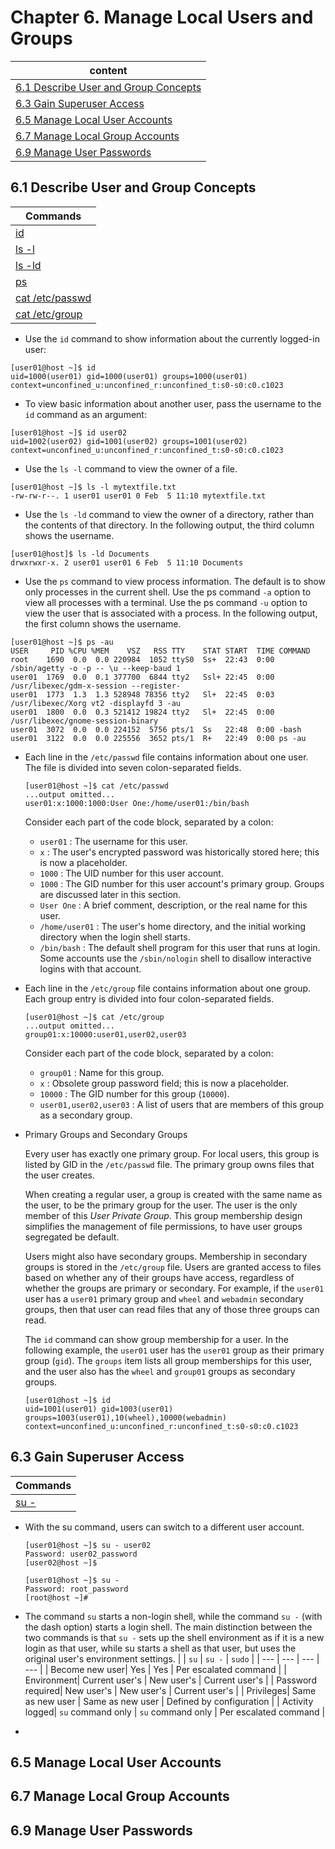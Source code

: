 # Chapter 6. Manage Local Users and Groups

| content |
| --- |
| [6.1 Describe User and Group Concepts](#6.1) |
| [6.3 Gain Superuser Access](#6.3) |
| [6.5 Manage Local User Accounts](#6.5) |
| [6.7 Manage Local Group Accounts](#6.7) |
| [6.9 Manage User Passwords](#6.9) |


<a name="6.1"></a>
## 6.1 Describe User and Group Concepts

| Commands |
| --- |
| [id](#id) |
| [ls -l](#-l) |
| [ls -ld](#-ld) |
| [ps](#ps) |
| [cat /etc/passwd](#/etc/passwd) |
| [cat /etc/group](#/etc/group) |

<a name="id"></a>
* Use the ```id``` command to show information about the currently logged-in user:
```console
[user01@host ~]$ id
uid=1000(user01) gid=1000(user01) groups=1000(user01) context=unconfined_u:unconfined_r:unconfined_t:s0-s0:c0.c1023
```
* To view basic information about another user, pass the username to the ```id``` command as an argument:
```console
[user01@host ~]$ id user02
uid=1002(user02) gid=1001(user02) groups=1001(user02) context=unconfined_u:unconfined_r:unconfined_t:s0-s0:c0.c1023
```
<a name="-l"></a>
* Use the ```ls -l``` command to view the owner of a file. 
```console
[user01@host ~]$ ls -l mytextfile.txt
-rw-rw-r--. 1 user01 user01 0 Feb  5 11:10 mytextfile.txt
```
<a name="-ld"></a>
* Use the ```ls -ld``` command to view the owner of a directory, rather than the contents of that directory. In the following output, the third column shows the username.
```console
[user01@host]$ ls -ld Documents
drwxrwxr-x. 2 user01 user01 6 Feb  5 11:10 Documents
```
<a name="ps"></a>
* Use the ```ps``` command to view process information. The default is to show only processes in the current shell. Use the ps command ```-a``` option to view all processes with a terminal. Use the ps command ```-u``` option to view the user that is associated with a process. In the following output, the first column shows the username.
```console
[user01@host ~]$ ps -au
USER     PID %CPU %MEM    VSZ   RSS TTY    STAT START  TIME COMMAND
root    1690  0.0  0.0 220984  1052 ttyS0  Ss+  22:43  0:00 /sbin/agetty -o -p -- \u --keep-baud 1
user01  1769  0.0  0.1 377700  6844 tty2   Ssl+ 22:45  0:00 /usr/libexec/gdm-x-session --register-
user01  1773  1.3  1.3 528948 78356 tty2   Sl+  22:45  0:03 /usr/libexec/Xorg vt2 -displayfd 3 -au
user01  1800  0.0  0.3 521412 19824 tty2   Sl+  22:45  0:00 /usr/libexec/gnome-session-binary
user01  3072  0.0  0.0 224152  5756 pts/1  Ss   22:48  0:00 -bash
user01  3122  0.0  0.0 225556  3652 pts/1  R+   22:49  0:00 ps -au
```
<a name="/etc/passwd"></a>
* Each line in the ```/etc/passwd``` file contains information about one user. The file is divided into seven colon-separated fields.
  ```console
  [user01@host ~]$ cat /etc/passwd
  ...output omitted...
  user01:x:1000:1000:User One:/home/user01:/bin/bash
  ```
  Consider each part of the code block, separated by a colon:
  * ```user01``` : The username for this user.
  * ```x``` : The user's encrypted password was historically stored here; this is now a placeholder.
  * ```1000``` : The UID number for this user account.
  * ```1000``` : The GID number for this user account's primary group. Groups are discussed later in this section.
  * ```User One``` : A brief comment, description, or the real name for this user.
  * ```/home/user01``` : The user's home directory, and the initial working directory when the login shell starts.
  * ```/bin/bash``` : The default shell program for this user that runs at login. Some accounts use the ```/sbin/nologin``` shell to disallow interactive logins with that account.
<a name="/etc/group"></a>
* Each line in the ```/etc/group``` file contains information about one group. Each group entry is divided into four colon-separated fields.
  ```console
  [user01@host ~]$ cat /etc/group
  ...output omitted...
  group01:x:10000:user01,user02,user03
  ```
  Consider each part of the code block, separated by a colon:
  * ```group01``` : Name for this group.
  * ```x``` : Obsolete group password field; this is now a placeholder.
  * ```10000``` : The GID number for this group (```10000```).
  * ```user01,user02,user03``` : A list of users that are members of this group as a secondary group.

* Primary Groups and Secondary Groups

  Every user has exactly one primary group. For local users, this group is listed by GID in the ```/etc/passwd``` file. The primary group owns files that the user creates.
  
  When creating a regular user, a group is created with the same name as the user, to be the primary group for the user. The user is the only member of this *User Private Group*. This group membership design simplifies the management of file permissions, to have user groups segregated be default.
  
  Users might also have secondary groups. Membership in secondary groups is stored in the ```/etc/group``` file. Users are granted access to files based on whether any of their groups have access, regardless of whether the groups are primary or secondary. For example, if the ```user01``` user has a ```user01``` primary group and ```wheel``` and ```webadmin``` secondary groups, then that user can read files that any of those three groups can read.

  The ```id``` command can show group membership for a user. In the following example, the ```user01``` user has the ```user01``` group as their primary group (```gid```). The ```groups``` item lists all group memberships for this user, and the user also has the ```wheel``` and ```group01``` groups as secondary groups.
  ```console
  [user01@host ~]$ id
  uid=1001(user01) gid=1003(user01) groups=1003(user01),10(wheel),10000(webadmin) context=unconfined_u:unconfined_r:unconfined_t:s0-s0:c0.c1023
  ```

<a name="6.3"></a>
## 6.3 Gain Superuser Access

| Commands |
| --- |
| [su -](#su) |

<a name="su"></a>
* With the su command, users can switch to a different user account.
  ```console
  [user01@host ~]$ su - user02
  Password: user02_password
  [user02@host ~]$
  ```
  ```console
  [user01@host ~]$ su -
  Password: root_password
  [root@host ~]#
  ```
* The command ```su``` starts a non-login shell, while the command ```su -``` (with the dash option) starts a login shell. The main distinction between the two commands is that ```su -``` sets up the shell environment as if it is a new login as that user, while su starts a shell as that user, but uses the original user's environment settings.
  | | ```su``` | ```su -``` | ```sudo``` |
  | --- | --- | --- | --- |
  | Become new user| Yes | Yes | Per escalated command |
  | Environment| Current user's | New user's | Current user's |
  | Password required| New user's | New user's | Current user's |
  | Privileges| Same as new user | Same as new user | Defined by configuration |
  | Activity logged| ```su``` command only | ```su``` command only | Per escalated command |

  
* 

<a name="6.5"></a>
## 6.5 Manage Local User Accounts



<a name="6.7"></a>
## 6.7 Manage Local Group Accounts



<a name="6.9"></a>
## 6.9 Manage User Passwords


